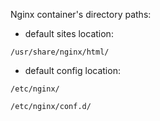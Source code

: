 Nginx container's directory paths:
- default sites location:
```
/usr/share/nginx/html/
```
- default config location:
```
/etc/nginx/
```
```
/etc/nginx/conf.d/
```
